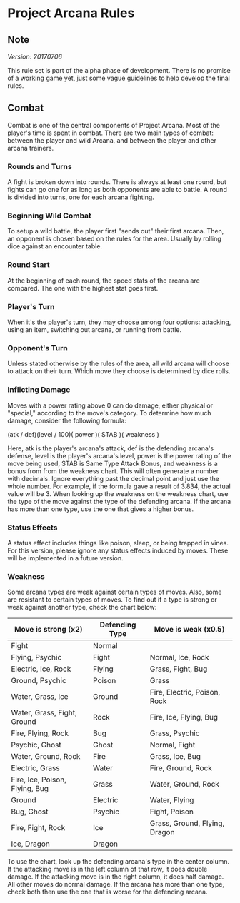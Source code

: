 # Project Arcana Rules

## Note
*Version: 20170706*

This rule set is part of the alpha phase of development. There is no promise of a working game yet, just some vague guidelines to help develop the final rules.

## Combat
Combat is one of the central components of Project Arcana. Most of the player's time is spent in combat. There are two main types of combat: between the player and wild Arcana, and between the player and other arcana trainers.

### Rounds and Turns
A fight is broken down into rounds. There is always at least one round, but fights can go one for as long as both opponents are able to battle. A round is divided into turns, one for each arcana fighting.

### Beginning Wild Combat
To setup a wild battle, the player first "sends out" their first arcana. Then, an opponent is chosen based on the rules for the area. Usually by rolling dice against an encounter table.

### Round Start
At the beginning of each round, the speed stats of the arcana are compared. The one with the highest stat goes first.

### Player's Turn
When it's the player's turn, they may choose among four options: attacking, using an item, switching out arcana, or running from battle.

### Opponent's Turn
Unless stated otherwise by the rules of the area, all wild arcana will choose to attack on their turn. Which move they choose is determined by dice rolls.

### Inflicting Damage
Moves with a power rating above 0 can do damage, either physical or "special," according to the move's category. To determine how much damage, consider the following formula:

(atk / def)(level / 100)( power )( STAB )( weakness )

Here, atk is the player's arcana's attack, def is the defending arcana's defense, level is the player's arcana's level, power is the power rating of the move being used, STAB is Same Type Attack Bonus, and weakness is a bonus from from the weakness chart. This will often generate a number with decimals. Ignore everything past the decimal point and just use the whole number. For example, if the formula gave a result of 3.834, the actual value will be 3. When looking up the weakness on the weakness chart, use the type of the move against the type of the defending arcana. If the arcana has more than one type, use the one that gives a higher bonus.

### Status Effects
A status effect includes things like poison, sleep, or being trapped in vines. For this version, please ignore any status effects induced by moves. These will be implemented in a future version.

### Weakness
Some arcana types are weak against certain types of moves. Also, some are resistant to certain types of moves. To find out if a type is strong or weak against another type, check the chart below:

| Move is strong (x2)            | Defending Type | Move is weak (x0.5)           |
|--------------------------------|----------------|-------------------------------|
| Fight                          | Normal         |                               |
| Flying, Psychic                | Fight          | Normal, Ice, Rock             |
| Electric, Ice, Rock            | Flying         | Grass, Fight, Bug             |
| Ground, Psychic                | Poison         | Grass                         |
| Water, Grass, Ice              | Ground         | Fire, Electric, Poison, Rock  |
| Water, Grass, Fight, Ground    | Rock           | Fire, Ice, Flying, Bug        |
| Fire, Flying, Rock             | Bug            | Grass, Psychic                |
| Psychic, Ghost                 | Ghost          | Normal, Fight                 |
| Water, Ground, Rock            | Fire           | Grass, Ice, Bug               |
| Electric, Grass                | Water          | Fire, Ground, Rock            |
| Fire, Ice, Poison, Flying, Bug | Grass          | Water, Ground, Rock           |
| Ground                         | Electric       | Water, Flying                 |
| Bug, Ghost                     | Psychic        | Fight, Poison                 |
| Fire, Fight, Rock              | Ice            | Grass, Ground, Flying, Dragon |
| Ice, Dragon                    | Dragon         |                               |

To use the chart, look up the defending arcana's type in the center column. If the attacking move is in the left column of that row, it does double damage. If the attacking move is in the right column, it does half damage. All other moves do normal damage. If the arcana has more than one type, check both then use the one that is worse for the defending arcana.
